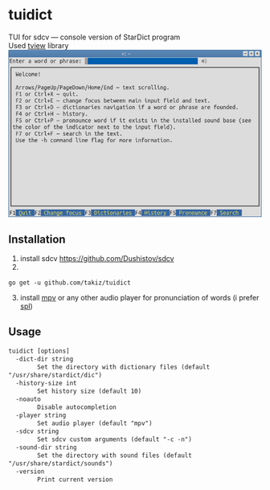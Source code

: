# tuidict
TUI for sdcv — console version of StarDict program  
Used [tview](https://github.com/rivo/tview) library  
![Screenshot](tui.png)

## Installation

1) install sdcv https://github.com/Dushistov/sdcv  
2)
```
go get -u github.com/takiz/tuidict
```
3) install [mpv](https://github.com/mpv-player/mpv) or any other audio player for pronunciation of words (i prefer [spl](https://github.com/takiz/spl))

## Usage
```
tuidict [options]
  -dict-dir string
    	Set the directory with dictionary files (default "/usr/share/stardict/dic")
  -history-size int
    	Set history size (default 10)
  -noauto
    	Disable autocompletion
  -player string
    	Set audio player (default "mpv")
  -sdcv string
    	Set sdcv custom arguments (default "-c -n")
  -sound-dir string
    	Set the directory with sound files (default "/usr/share/stardict/sounds")
  -version
    	Print current version
```
        